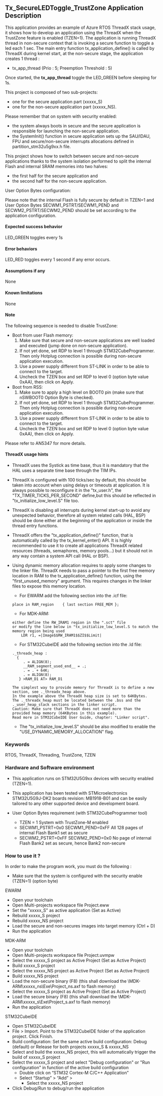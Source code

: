 ## <b>Tx_SecureLEDToggle_TrustZone Application Description</b>

This application provides an example of Azure RTOS ThreadX stack usage, it shows how to develop an application using the ThreadX when the TrustZone feature is enabled (TZEN=1).
The application is running ThreadX thread in non-secure context that is invoking a secure function to toggle a led each 1 sec.
The main entry function tx_application_define() is called by ThreadX during kernel start, at the non-secure stage, the application creates 1 thread :
  - tx_app_thread (Prio : 5; Preemption Threshold : 5)

Once started, the <b>tx_app_thread</b> toggle the LED_GREEN before sleeping for 1s.

This project is composed of two sub-projects:

- one for the secure application part (xxxxx_S)
- one for the non-secure application part (xxxxx_NS).

Please remember that on system with security enabled:

- the system always boots in secure and the secure application is responsible for launching the non-secure application.
- the SystemInit() function in secure application sets up the SAU/IDAU, FPU and secure/non-secure interrupts allocations defined in partition_stm32u5g9xx.h file.

This project shows how to switch between secure and non-secure applications thanks to the system isolation performed to split the internal Flash and internal SRAM memories into two halves:

 - the first half for the secure application and
 - the second half for the non-secure application.

User Option Bytes configuration:

Please note that the internal Flash is fully secure by default in TZEN=1 and User Option Bytes SECWM1_PSTRT/SECWM1_PEND and SECWM2_PSTRT/SECWM2_PEND should be set according to the application configuration.

####  <b>Expected success behavior</b>

LED_GREEN toggles every 1s

#### <b>Error behaviors</b>

LED_RED toggles every 1 second if any error occurs.

#### <b>Assumptions if any</b>
None

#### <b>Known limitations</b>
None

#### <b>Note</b>

The following sequence is needed to disable TrustZone:

  - Boot from user Flash memory:
    1. Make sure that secure and non-secure applications are well loaded and executed (jump done on non-secure application).
    2. If not yet done, set RDP to level 1 through STM32CubeProgrammer. Then only Hotplug connection is possible during non-secure application execution.
    3. Use a power supply different from ST-LINK in order to be able to connect to the target.
    4. Uncheck the TZEN box and set RDP to level 0 (option byte value 0xAA), then click on Apply.
  - Boot from RSS:
    1. Make sure to apply a high level on BOOT0 pin (make sure that nSWBOOT0 Option Byte is checked).
    2. If not yet done, set RDP to level 1 through STM32CubeProgrammer. Then only Hotplug connection is possible during non-secure application execution.
    3. Use a power supply different from ST-LINK in order to be able to connect to the target.
    4. Uncheck the TZEN box and set RDP to level 0 (option byte value 0xAA), then click on Apply.

Please refer to AN5347 for more details.

#### <b>ThreadX usage hints</b>

 - ThreadX uses the Systick as time base, thus it is mandatory that the HAL uses a separate time base through the TIM IPs.
 - ThreadX is configured with 100 ticks/sec by default, this should be taken into account when using delays or timeouts at application. It is always possible to reconfigure it in the "tx_user.h", the "TX_TIMER_TICKS_PER_SECOND" define,but this should be reflected in "tx_initialize_low_level.S" file too.
 - ThreadX is disabling all interrupts during kernel start-up to avoid any unexpected behavior, therefore all system related calls (HAL, BSP) should be done either at the beginning of the application or inside the thread entry functions.
 - ThreadX offers the "tx_application_define()" function, that is automatically called by the tx_kernel_enter() API.
   It is highly recommended to use it to create all applications ThreadX related resources (threads, semaphores, memory pools...)  but it should not in any way contain a system API call (HAL or BSP).
 - Using dynamic memory allocation requires to apply some changes to the linker file.
   ThreadX needs to pass a pointer to the first free memory location in RAM to the tx_application_define() function,
   using the "first_unused_memory" argument.
   This requires changes in the linker files to expose this memory location.
    + For EWARM add the following section into the .icf file:
     ```
     place in RAM_region    { last section FREE_MEM };
     ```
    + For MDK-ARM:
    ```
    either define the RW_IRAM1 region in the ".sct" file
    or modify the line below in "tx_initialize_low_level.S to match the memory region being used
        LDR r1, =|Image$$RW_IRAM1$$ZI$$Limit|
    ```
    + For STM32CubeIDE add the following section into the .ld file:
    ```
    ._threadx_heap :
      {
         . = ALIGN(8);
         __RAM_segment_used_end__ = .;
         . = . + 64K;
         . = ALIGN(8);
       } >RAM_D1 AT> RAM_D1
    ```

       The simplest way to provide memory for ThreadX is to define a new section, see ._threadx_heap above.
       In the example above the ThreadX heap size is set to 64KBytes.
       The ._threadx_heap must be located between the .bss and the ._user_heap_stack sections in the linker script.
       Caution: Make sure that ThreadX does not need more than the provided heap memory (64KBytes in this example).
       Read more in STM32CubeIDE User Guide, chapter: "Linker script".

    + The "tx_initialize_low_level.S" should be also modified to enable the "USE_DYNAMIC_MEMORY_ALLOCATION" flag.

### <b>Keywords</b>

RTOS, ThreadX, Threading, TrustZone, TZEN

### <b>Hardware and Software environment</b>

  - This application runs on STM32U5G9xx devices with security enabled (TZEN=1).

  - This application has been tested with STMicroelectronics STM32U5G9J-DK2 boards revision: MB1918-B01
    and can be easily tailored to any other supported device and development board.

  - User Option Bytes requirement (with STM32CubeProgrammer tool)

      - TZEN = 1                            System with TrustZone-M enabled
      - SECWM1_PSTRT=0x0  SECWM1_PEND=0xFF   All 128 pages of internal Flash Bank1 set as secure
      - SECWM2_PSTRT=0xFF  SECWM2_PEND=0x0   No page of internal Flash Bank2 set as secure, hence Bank2 non-secure

###  <b>How to use it ?</b>

In order to make the program work, you must do the following :

 - Make sure that the system is configured with the security enable (TZEN=1) (option byte)

EWARM

 - Open your toolchain
 - Open Multi-projects workspace file Project.eww
 - Set the "xxxxx_S" as active application (Set as Active)
 - Rebuild xxxxx_S project
 - Rebuild xxxxx_NS project
 - Load the secure and non-secures images into target memory (Ctrl + D)
 - Run the application

MDK-ARM

 - Open your toolchain
 - Open Multi-projects workspace file Project.uvmpw
 - Select the xxxxx_S project as Active Project (Set as Active Project)
 - Build xxxxx_S project
 - Select the xxxxx_NS project as Active Project (Set as Active Project)
 - Build xxxxx_NS project
 - Load the non-secure binary (F8)
   (this shall download the \MDK-ARM\xxxxx_ns\Exe\Project_ns.axf to flash memory)
 - Select the xxxxx_S project as Active Project (Set as Active Project)
 - Load the secure binary (F8)
   (this shall download the \MDK-ARM\xxxxx_s\Exe\Project_s.axf to flash memory)
 - Run the application

STM32CubeIDE

 - Open STM32CubeIDE
 - File > Import. Point to the STM32CubeIDE folder of the application project. Click Finish.
 - Build configuration: Set the same active build configuration: Debug (default) or Release for both projects xxxxx_S & xxxxx_NS
 - Select and build the xxxxx_NS project, this will automatically trigger the build of xxxxx_S project
 - Select the xxxxx_S project and select "Debug configuration" or "Run configuration" in function of the active build configuration
   - Double click on “STM32 Cortex-M C/C++ Application”
   - Select  “Startup” >  “Add” >
     - Select the xxxxx_NS project
 - Click Debug/Run to debug/run the application